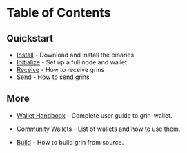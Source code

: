 # Table of Contents

## Quickstart

-  [Install](quickstart/install.md) - Download and install the binaries
-  [Initialize](quickstart/initialize.md) - Set up a full node and wallet
-  [Receive](quickstart/receive.md) - How to receive grins
-  [Send](quickstart/send.md) - How to send grins

## More

- [Wallet Handbook](wallet-handbook.md) - Complete user guide to grin-wallet.

- [Community Wallets](community-wallets.md) - List of wallets and how to use them.

- [Build](build.md) - How to build grin from source.
